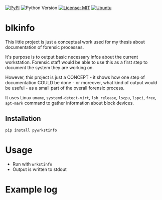 [![PyPI](https://img.shields.io/pypi/v/pyblkinfo)](https://pypi.org/project/pyblkinfo/)
![Python Version](https://img.shields.io/badge/Python-3.6-blue)
[![License: MIT](https://img.shields.io/badge/License-MIT-yellow.svg)](https://opensource.org/licenses/MIT)
[![Ubuntu](https://img.shields.io/badge/Ubuntu-orange)](https://ubuntu.com/download/desktop)

# blkinfo

This little project is just a conceptual work used for my thesis about documentation of forensic processes.

It's purpose is to output basic necessary infos about the current workstation. Forensic staff would be able to use this as a first step to document the system they are working on.

However, this project is just a CONCEPT - it shows how one step of documentation COULD be done - or moreover, what kind of output would be useful - as a small part of the overall forensic process.

It uses Linux `uname`, `systemd-detect-virt`, `lsb_release`, `lscpu`, `lspci`, `free`, `apt-mark` command to gather information about block devices.

## Installation

`pip install pywrkstinfo`

# Usage

- Run with `wrkstinfo`
- Output is written to stdout

# Example log

```
```
